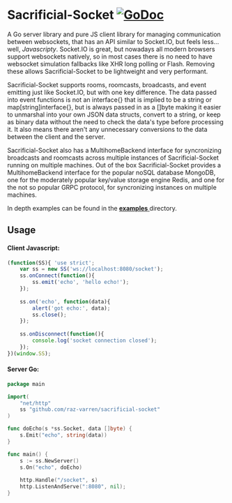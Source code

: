 Sacrificial-Socket [![GoDoc](https://godoc.org/github.com/raz-varren/sacrificial-socket?status.svg)](https://godoc.org/github.com/raz-varren/sacrificial-socket)
==================

A Go server library and pure JS client library for managing communication between websockets, that has an API similar to Socket.IO, but feels less... well, *Javascripty*. Socket.IO is great, but nowadays all modern browsers support websockets natively, so in most cases there is no need to have websocket simulation fallbacks like XHR long polling or Flash. Removing these allows Sacrificial-Socket to be lightweight and very performant.

Sacrificial-Socket supports rooms, roomcasts, broadcasts, and event emitting just like Socket.IO, but with one key difference. The data passed into event functions is not an interface{} that is implied to be a string or map[string]interface{}, but is always passed in as a []byte making it easier to unmarshal into your own JSON data structs, convert to a string, or keep as binary data without the need to check the data's type before processing it. It also means there aren't any unnecessary conversions to the data between the client and the server.

Sacrificial-Socket also has a MultihomeBackend interface for syncronizing broadcasts and roomcasts across multiple instances of Sacrificial-Socket running on multiple machines. Out of the box Sacrificial-Socket provides a MultihomeBackend interface for the popular noSQL database MongoDB, one for the moderately popular key/value storage engine Redis, and one for the not so popular GRPC protocol, for syncronizing instances on multiple machines.

In depth examples can be found in the [__examples__ ](https://github.com/raz-varren/sacrificial-socket/tree/master/examples "Examples") directory.

Usage
-----
#### Client Javascript:
```javascript
(function(SS){ 'use strict';
    var ss = new SS('ws://localhost:8080/socket');
    ss.onConnect(function(){
        ss.emit('echo', 'hello echo!');
    });
    
    ss.on('echo', function(data){
        alert('got echo:', data);
        ss.close();
    });
    
    ss.onDisconnect(function(){
        console.log('socket connection closed');
    });
})(window.SS);
```

#### Server Go:
```go
package main

import(
    "net/http"
    ss "github.com/raz-varren/sacrificial-socket"
)

func doEcho(s *ss.Socket, data []byte) {
    s.Emit("echo", string(data))
}

func main() {
    s := ss.NewServer()
    s.On("echo", doEcho)
    
    http.Handle("/socket", s)
    http.ListenAndServe(":8080", nil);
}
```

